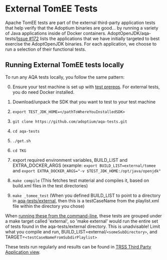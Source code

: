 # External TomEE Tests

Apache TomEE tests are part of the external third-party application tests that help verify that the Adoptium binaries are good... by running a variety of Java applications inside of Docker containers. AdoptOpenJDK/aqa-tests/[Issue #172](https://github.com/adoptium/aqa-tests/issues/172) lists the applications that we have initially targeted to best exercise the AdoptOpenJDK binaries.  For each application, we choose to run a selection of their functional tests.  

## Running External TomEE tests locally
To run any AQA tests locally, you follow the same pattern:

0. Ensure your test machine is set up with [test prereqs](https://github.com/adoptium/aqa-tests/blob/master/doc/Prerequisites.md).  For external tests, you do need Docker installed.

1. Download/unpack the SDK that you want to test to your test machine
1. `export TEST_JDK_HOME=</pathToWhereYouInstalledSDK>`
1. `git clone https://github.com/adoptium/aqa-tests.git`
1. `cd aqa-tests`
1. `./get.sh`
1. `cd TKG`
1. export required environment variables, BUILD_LIST and EXTRA_DOCKER_ARGS (example: `export BUILD_LIST=external/tomee` and `export EXTRA_DOCKER_ARGS="-v $TEST_JDK_HOME:/opt/java/openjdk"`
1. `make compile`              (This fetches test material and compiles it, based on build.xml files in the test directories)
1. `make _tomee_test`   (When you defined BUILD_LIST to point to a directory in [aqa-tests/external](https://github.com/adoptium/aqa-tests/tree/master/external), then this is a testCaseName from the playlist.xml file within the directory you chose)


When [running these from the command-line](https://github.com/adoptium/aqa-tests/blob/master/doc/userGuide.md#local-testing-via-make-targets-on-the-commandline), these tests are grouped under a make target called 'external', so 'make external' would run the entire set of tests found in the aqa-tests/external directory.  This is unadvisable!  Limit what you compile and run, BUILD_LIST=external/`<someSubDirectory>`, and TARGET=`<testCaseNameFromSubdirPlaylist>`  

These tests run regularly and results can be found in [TRSS Third Party Application view](https://trss.adoptopenjdk.net/ThirdPartyAppView).
